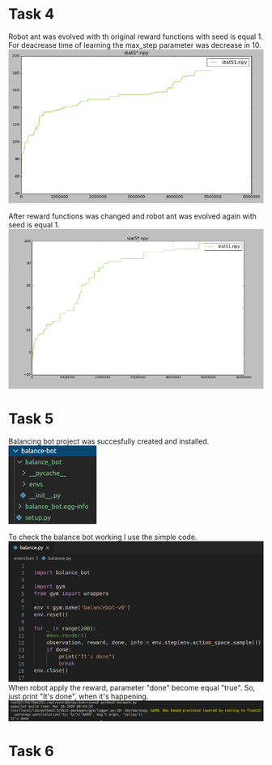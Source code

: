 # Task 4
Robot ant was evolved with th original reward functions with seed is equal 1. For deacrease time of learning the max_step parameter was decrease in 10. 
![Image alt](https://github.com/lelami/Behavioural_robotics/raw/master/images_4_6/4_s1_original.png)

After reward functions was changed and robot ant was evolved again with seed is equal 1. 
![Image alt](https://github.com/lelami/Behavioural_robotics/raw/master/images_4_6/4_s1_modified.png)

# Task 5
Balancing bot project was succesfully created and installed.
![Image alt](https://github.com/lelami/Behavioural_robotics/raw/master/images_4_6/5_bb_folder.png)

To check the balance bot working I use the simple code.
![Image alt](https://github.com/lelami/Behavioural_robotics/raw/master/images_4_6/5_checking_code.png)
 When robot apply the reward, parameter "done" become equal "true". So, just print "It's done", when it's happening.
![Image alt](https://github.com/lelami/Behavioural_robotics/raw/master/images_4_6/5_work.png)

# Task 6
